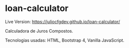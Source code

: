 # loan-calculator

Live Version: https://juliocfgdev.github.io/loan-calculator/

Calculadora de Juros Compostos.

Tecnologias usadas: HTML, Bootstrap 4, Vanilla JavaScript.
